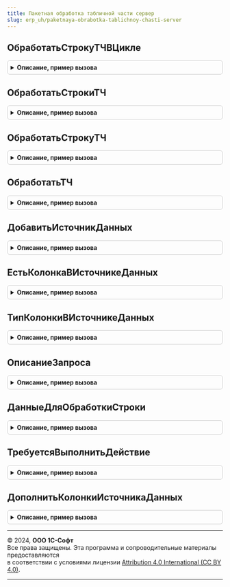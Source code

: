 ```yaml
---
title: Пакетная обработка табличной части сервер
slug: erp_uh/paketnaya-obrabotka-tablichnoy-chasti-server
---
```



## ОбработатьСтрокуТЧВЦикле
<details style="margin: 1em 0; padding: 0.5em; border: 1px solid #ccc; border-radius: 6px;">

<summary style="font-weight: bold; cursor: pointer;">Описание, пример вызова</summary>

```bsl

// Выполняет обработку строк коллекции в соответствии с операциями, перечисленными в структуре действий.
// При выполнении метода происходит предварительное получение данных, необходимых для обработки одним запросом.
// Вызов метода должен производиться в цикле обхода коллекции, предварительно нужно определить КэшированныеЗначения.
//
// Параметры:
//	ТекущаяСтрока - Структура, ДанныеФормыКоллекция - Приемник действий обработки строки.
//	Действия - Структура - Действия, которые нужно произвести над строкой. В ключах хранится наименование действия,
//					в значениях - произвольные данные, необходимые для обработки.
//	КэшированныеЗначения - см. ПакетнаяОбработкаТабличнойЧастиКлиентСервер.ПолучитьСтруктуруКэшируемыеЗначения
//	КоллекцияСтрок - ДанныеФормыКоллекция, Массив из Структура, ТаблицаЗначений - Коллекция, которая обходится в цикле
//					и является источником данных для обработки, на основании этой коллекция сформируется временная
//					таблица втИсточникДанных. Данные полученной временной таблицы следует использовать, для описания
//					текстов запроса получения данных, необходимых для обработки всех обрабатываемых строк в методе
//					ДополнитьТекстыЗапросовИсточниковДанных.
//	ТекущаяСтрокаВКоллекции - ДанныеФормыЭлементКоллекции, СтрокаТаблицыЗначений, Структура - Итератор обхода коллекции
//					КоллекцияСтрок, этот параметр требуется для получения данных через метод ДанныеДляОбработкиСтроки.
//					ТекущаяСтрокаВКоллекции может не совпадать с параметром ТекущаяСтрока, например в тех случаях, когда
//					обходится массив добавляемых номенклатур в ТЧ Товары, в этом примере ТекущаяСтрока это новая строка
//					табличной части, а ТекущаяСтрокаВКоллекции это элемент массива из элементов справочника Номенклатура.
//
// Пример:
//
//  1. Для обработки всех строк табличной части с дополнительной обработкой прикладным кодом без создания промежуточной
//  структуры:
//
//  КэшированныеЗначения = ПакетнаяОбработкаТабличнойЧастиКлиентСервер.ПолучитьСтруктуруКэшируемыеЗначения();
//
//  СтруктураДействий = Новый Структура();
//  СтруктураДействий.Вставить("ЗаполнитьКодТНВЭД", Объект.НалогообложениеНДС);
//
//  Для Каждого СтрокаТЧ Из Объект.Товары Цикл
//
//  	ПакетнаяОбработкаТабличнойЧастиСервер.ОбработатьСтрокуТЧВЦикле(
//  		СтрокаТЧ,
//  		СтруктураДействий,
//  		КэшированныеЗначения,
//  		Объект.Товары,
//  		СтрокаТЧ);
//  	//Доп обработка строки
//  	СтрокаТЧ.ЗаполнятьВозвратнуюТару = Истина;
//
//  КонецЕсли;
//
//  2. Для обработки всех строк табличной части с созданием промежуточной структуры:
//
//  КэшированныеЗначения = ПакетнаяОбработкаТабличнойЧастиКлиентСервер.ПолучитьСтруктуруКэшируемыеЗначения();
//
//  СтруктураДействий = Новый Структура();
//  СтруктураДействий.Вставить("ЗаполнитьКоэффициентПоНоменклатуре");
//
//  Для Каждого СтрокаТЧ Из Объект.Товары Цикл
//
//   	ДанныеДляОбработки = Новый Структура();
//   	ДанныеДляОбработки.Вставить("Номенклатура", СтрокаТЧ.Номенклатура);
//   	ДанныеДляОбработки.Вставить("Коэффициент", Объект.Коэффициент);
//
//  	ПакетнаяОбработкаТабличнойЧастиСервер.ОбработатьСтрокуТЧВЦикле(
//  		ДанныеДляОбработки,
//  		СтруктураДействий,
//  		КэшированныеЗначения,
//  		Объект.Товары,
//  		СтрокаТЧ);
//
//  	ЗаполнитьЗначенияСвойств(СтрокаТЧ, ДанныеДляОбработки);
//
//  КонецЕсли;
//
//  3. Для дополнения табличной части по входящей коллекции, примером может служить подбор товаров:
//
//  ТаблицаТоваров = ПолучитьИзВременногоХранилища(ВыбранноеЗначение.АдресТоваровВХранилище);
//
//  КэшированныеЗначения = ПакетнаяОбработкаТабличнойЧастиКлиентСервер.ПолучитьСтруктуруКэшируемыеЗначения();
//
//  СтруктураДействий = Новый Структура();
//  СтруктураДействий.Вставить("ЗаполнитьСтавкуНДС");
//
//  Для Каждого ПодобранныйТовар Из ТаблицаТоваров Цикл
//
//   	НоваяСтрокаТЧ = Объект.Товары.Добавить();
//  	ПакетнаяОбработкаТабличнойЧастиСервер.ОбработатьСтрокуТЧВЦикле(
//  		НоваяСтрокаТЧ,
//  		СтруктураДействий,
//  		КэшированныеЗначения,
//  		ТаблицаТоваров,
//  		ПодобранныйТовар);
//
//  КонецЕсли;
//
//  Случаи некорректного использования:
//   1. Для обработки одной строки табличной части, например при изменения номенклатуры в строке, следует использовать ОбработатьСтрокуТЧ
//   2. При наличии в структуре действий зависимых обработчиков, см . ПриОписанииЗависимостейОбработчиков, следует
//   	использовать метод ОбработатьСтрокиТЧ. Если требуется обработать не все строки, то требуется сформировать массив
//   	строк табличной части, подлежащих обработки и передать его в параметр КоллекцияСтрок.
//
Процедура ОбработатьСтрокуТЧВЦикле(ТекущаяСтрока, Действия, КэшированныеЗначения, КоллекцияСтрок, ТекущаяСтрокаВКоллекции) Экспорт
```

Пример вызова
```bsl
ПакетнаяОбработкаТабличнойЧастиСервер.ОбработатьСтрокуТЧВЦикле(ТекущаяСтрока, Действия, КэшированныеЗначения, КоллекцияСтрок, ТекущаяСтрокаВКоллекции) 
```
</details>

## ОбработатьСтрокиТЧ
<details style="margin: 1em 0; padding: 0.5em; border: 1px solid #ccc; border-radius: 6px;">

<summary style="font-weight: bold; cursor: pointer;">Описание, пример вызова</summary>

```bsl

// Выполняет обработку нескольких строк коллекции в соответствии с операциями, перечисленными в структуре действий.
// При выполнении метода происходит предварительное получение данных, необходимых для обработки одним запросом.
// Следует использовать когда требуется обработать некоторые строки табличной части, предварительно сформировать массив
// строк табличной части и передавать его в параметр КоллекцияСтрок,
// указав в параметре ТабЧасть табличную часть, к которой относятся элементы этого массива.
// Так же метод следует использовать, когда в структуре действий присутствуют зависимые обработчики.
//
// Параметры:
//	КоллекцияСтрок - см. ОбработатьСтрокуТЧВЦикле.КоллекцияСтрок.
//	СтруктураДействий - см. ОбработатьСтрокуТЧВЦикле.Действия.
//	КэшированныеЗначения - см. ПакетнаяОбработкаТабличнойЧастиКлиентСервер.ПолучитьСтруктуруКэшируемыеЗначения.
//	ТабЧасть - ДанныеФормыКоллекция - Табличная часть, приемник действий над строками.
//
Процедура ОбработатьСтрокиТЧ(КоллекцияСтрок, СтруктураДействий, КэшированныеЗначения = Неопределено, ТабЧасть = Неопределено) Экспорт
```

Пример вызова
```bsl
ПакетнаяОбработкаТабличнойЧастиСервер.ОбработатьСтрокиТЧ(КоллекцияСтрок, СтруктураДействий, КэшированныеЗначения, ТабЧасть);
```
</details>

## ОбработатьСтрокуТЧ
<details style="margin: 1em 0; padding: 0.5em; border: 1px solid #ccc; border-radius: 6px;">

<summary style="font-weight: bold; cursor: pointer;">Описание, пример вызова</summary>

```bsl

// Выполняет обработку одной строки коллекции в соответствии с операциями, перечисленными в структуре действий.
// При выполнении метода происходит предварительное получение данных, необходимых для обработки одним запросом.
// Следует применять в тех случаях, когда обработка происходит не в цикле, например при заполнении Ставки НДС при
// изменении номенклатуры в табличной части.
//
// Параметры:
//	СтрокаКоллекции - см. ОбработатьСтрокуТЧВЦикле.ТекущаяСтрока.
//	СтруктураДействий - см. ОбработатьСтрокуТЧВЦикле.Действия.
//	КэшированныеЗначения - см. ПакетнаяОбработкаТабличнойЧастиКлиентСервер.ПолучитьСтруктуруКэшируемыеЗначения.
//	Коллекция -см. ОбработатьСтрокиТЧ.ТабЧасть.
//
Процедура ОбработатьСтрокуТЧ(СтрокаКоллекции, СтруктураДействий, КэшированныеЗначения, Коллекция = Неопределено) Экспорт
```

Пример вызова
```bsl
ПакетнаяОбработкаТабличнойЧастиСервер.ОбработатьСтрокуТЧ(СтрокаКоллекции, СтруктураДействий, КэшированныеЗначения, Коллекция);
```
</details>

## ОбработатьТЧ
<details style="margin: 1em 0; padding: 0.5em; border: 1px solid #ccc; border-radius: 6px;">

<summary style="font-weight: bold; cursor: pointer;">Описание, пример вызова</summary>

```bsl

// Выполняет обработку всей коллекции в соответствии с операциями, перечисленными в структуре действий.
// При выполнении метода происходит предварительное получение данных, необходимых для обработки одним запросом.
//
// Параметры:
//	ТабличнаяЧасть - см. ОбработатьСтрокуТЧВЦикле.КоллекцияСтрок.
//	СтруктураДействий - см. ОбработатьСтрокуТЧВЦикле.Действия.
//	КэшированныеЗначения - см. ПакетнаяОбработкаТабличнойЧастиКлиентСервер.ПолучитьСтруктуруКэшируемыеЗначения.
//
Процедура ОбработатьТЧ(ТабличнаяЧасть, СтруктураДействий, КэшированныеЗначения = Неопределено) Экспорт
```

Пример вызова
```bsl
ПакетнаяОбработкаТабличнойЧастиСервер.ОбработатьТЧ(ТабличнаяЧасть, СтруктураДействий, КэшированныеЗначения);
```
</details>

## ДобавитьИсточникДанных
<details style="margin: 1em 0; padding: 0.5em; border: 1px solid #ccc; border-radius: 6px;">

<summary style="font-weight: bold; cursor: pointer;">Описание, пример вызова</summary>

```bsl

// Добавляет описание текста запросов для получения всех необходимых данных, нужных для обработки строк табличной части.
//
// Параметры:
//	ОписаниеЗапроса - см. ОписаниеЗапроса
//	КэшированныеЗначения - см. ПакетнаяОбработкаТабличнойЧастиКлиентСервер.ПолучитьСтруктуруКэшируемыеЗначения.
//
Процедура ДобавитьИсточникДанных(ОписаниеЗапроса, КэшированныеЗначения) Экспорт
```

Пример вызова
```bsl
ПакетнаяОбработкаТабличнойЧастиСервер.ДобавитьИсточникДанных(ОписаниеЗапроса, КэшированныеЗначения) 
```
</details>

## ЕстьКолонкаВИсточникеДанных
<details style="margin: 1em 0; padding: 0.5em; border: 1px solid #ccc; border-radius: 6px;">

<summary style="font-weight: bold; cursor: pointer;">Описание, пример вызова</summary>

```bsl

// Проверяет наличие колонки в обрабатываемой коллекции.
//
// Параметры:
//	ИмяКолонки - Строка - Имя колонки, наличие которой требуется проверить.
//	КэшированныеЗначения - см. ПакетнаяОбработкаТабличнойЧастиКлиентСервер.ПолучитьСтруктуруКэшируемыеЗначения
//
// Возвращаемое значение:
//  Булево - Признак наличия колонки в обрабатываемой коллекции.
//
Функция ЕстьКолонкаВИсточникеДанных(ИмяКолонки, КэшированныеЗначения) Экспорт
```

Пример вызова
```bsl
Результат = ПакетнаяОбработкаТабличнойЧастиСервер.ЕстьКолонкаВИсточникеДанных(ИмяКолонки, КэшированныеЗначения) 
```
</details>

## ТипКолонкиВИсточникеДанных
<details style="margin: 1em 0; padding: 0.5em; border: 1px solid #ccc; border-radius: 6px;">

<summary style="font-weight: bold; cursor: pointer;">Описание, пример вызова</summary>

```bsl

// Возвращает тип колонки в обрабатываемой коллекции.
//
// Параметры:
//	ИмяКолонки - Строка - Имя колонки, которая будет добавлена в временную таблицу, построенную на основании всей коллекции.
//	ОписаниеЗапроса - см. ОписаниеЗапроса
//
// Возвращаемое значение:
//  ОписаниеТипов - ОписаниеТипов - Тип колонки в обрабатываемой коллекции.
//
Функция ТипКолонкиВИсточникеДанных(ИмяКолонки, ОписаниеЗапроса) Экспорт
```

Пример вызова
```bsl
Результат = ПакетнаяОбработкаТабличнойЧастиСервер.ТипКолонкиВИсточникеДанных(ИмяКолонки, ОписаниеЗапроса) 
```
</details>

## ОписаниеЗапроса
<details style="margin: 1em 0; padding: 0.5em; border: 1px solid #ccc; border-radius: 6px;">

<summary style="font-weight: bold; cursor: pointer;">Описание, пример вызова</summary>

```bsl

// Возвращает описание запроса, необходимое для получения необходимых данных для обработки строк коллекции.
//
// Возвращаемое значение:
//	Структура:
//		* ТекстыЗапросов - СписокЗначений из Строка - Тексты запросов, результат выполнения которых вернет
//				все необходимые данные для обработки строк. В значении следует поместить текст запроса.
//				В представлении наименование запроса, его следует передавать в параметр ИмяИсточника при использовании
//				метода ДанныеДляОбработкиСтроки.
//		* ПараметрыЗапроса - Структура - Параметры пакета запросов. В ключах структуры содержатся имена параметров,
//				которое используется в запросе, в значениях значения параметров, передаваемых в запрос.
//					* ИсточникДанных - ТаблицаЗначений - Обрабатываемая коллекция, преобразованная в таблицу значений.
//		* ДопКолонки       - Структура - Описание дополнительных колонок.
//		* ПривилегированныйРежим - Булево - Признак необходимости установки привилегированного режима перед выполнением запроса.
//
Функция ОписаниеЗапроса() Экспорт
```

Пример вызова
```bsl
Результат = ПакетнаяОбработкаТабличнойЧастиСервер.ОписаниеЗапроса() 
```
</details>

## ДанныеДляОбработкиСтроки
<details style="margin: 1em 0; padding: 0.5em; border: 1px solid #ccc; border-radius: 6px;">

<summary style="font-weight: bold; cursor: pointer;">Описание, пример вызова</summary>

```bsl

// Возвращает данные, необходимые для обработки текущей строки табличной части.
//
// Параметры:
//	ИмяИсточника - Строка - Имя таблицы в запросе, которая описана в методе ДополнитьТекстыЗапросовИсточниковДанных
//	КэшированныеЗначения - см. ПакетнаяОбработкаТабличнойЧастиКлиентСервер.ПолучитьСтруктуруКэшируемыеЗначения.
//
// Возвращаемое значение:
//	ТаблицаЗначений, Неопределено - Результат запроса с отбором по имени запроса и текущей обрабатываемой строке:
//
Функция ДанныеДляОбработкиСтроки(ИмяИсточника, КэшированныеЗначения) Экспорт
```

Пример вызова
```bsl
Результат = ПакетнаяОбработкаТабличнойЧастиСервер.ДанныеДляОбработкиСтроки(ИмяИсточника, КэшированныеЗначения) 
```
</details>

## ТребуетсяВыполнитьДействие
<details style="margin: 1em 0; padding: 0.5em; border: 1px solid #ccc; border-radius: 6px;">

<summary style="font-weight: bold; cursor: pointer;">Описание, пример вызова</summary>

```bsl

// Проверяет необходимость выполнения действия со строкой, исходя из наличия действия в структуре действий и зависимости
// обработчиков. Устанавливает значения переданных параметров из действия в переменную Параметр.
//
// Параметры:
//  ИмяДействия - Строка - Имя действия, которое требуется выполнить над строкой, например "ЗаполнитьСтавкуНДС".
//  СтруктураДействий - см. ОбработатьСтрокуТЧВЦикле.Действия.
//  КэшированныеЗначения - см. ПакетнаяОбработкаТабличнойЧастиКлиентСервер.ПолучитьСтруктуруКэшируемыеЗначения.
//  Параметры - Произвольный - Дополнительные параметры, необходимые для обработки строки текущим действием.
//
// Возвращаемое значение:
//  Булево - Признак необходимости выполнения действия.
//
Функция ТребуетсяВыполнитьДействие(ИмяДействия, СтруктураДействий, КэшированныеЗначения, Параметры = Неопределено) Экспорт
```

Пример вызова
```bsl
Результат = ПакетнаяОбработкаТабличнойЧастиСервер.ТребуетсяВыполнитьДействие(ИмяДействия, СтруктураДействий, КэшированныеЗначения, Параметры);
```
</details>

## ДополнитьКолонкиИсточникаДанных
<details style="margin: 1em 0; padding: 0.5em; border: 1px solid #ccc; border-radius: 6px;">

<summary style="font-weight: bold; cursor: pointer;">Описание, пример вызова</summary>

```bsl

// Описание дополнительных колонок, которые будут заполнены программно. Данные в колонках требуется для более удобной
// обработки строк, нежели переноса логики на сторону СУБД.
//
// Параметры:
//  ОписаниеЗапроса - см. ОписаниеЗапроса
//  ИмяКолонки - Строка - Имя колонки, которую требуется добавить в временную таблицу с обрабатываемой коллекцией.
//  ОписаниеТипа - ОписаниеТипов - Тип добавляемой колонки.
//
Процедура ДополнитьКолонкиИсточникаДанных(ОписаниеЗапроса, ИмяКолонки, ОписаниеТипа) Экспорт
```

Пример вызова
```bsl
ПакетнаяОбработкаТабличнойЧастиСервер.ДополнитьКолонкиИсточникаДанных(ОписаниеЗапроса, ИмяКолонки, ОписаниеТипа) 
```
</details>

---

© 2024, **ООО 1С-Софт**  
Все права защищены. Эта программа и сопроводительные материалы предоставляются  
в соответствии с условиями лицензии [Attribution 4.0 International (CC BY 4.0)](https://creativecommons.org/licenses/by/4.0/legalcode).

---
